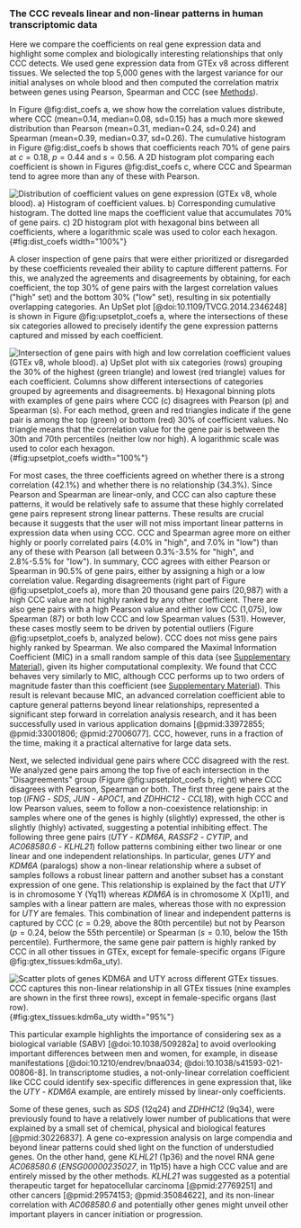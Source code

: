 ### The CCC reveals linear and non-linear patterns in human transcriptomic data

Here we compare the coefficients on real gene expression data and highlight some complex and biologically interesting relationships that only CCC detects.
We used gene expression data from GTEx v8 across different tissues.
We selected the top 5,000 genes with the largest variance for our initial analyses on whole blood and then computed the correlation matrix between genes using Pearson, Spearman and CCC (see [Methods](#sec:data_gtex)).


In Figure @fig:dist_coefs a, we show how the correlation values distribute, where CCC (mean=0.14, median=0.08, sd=0.15) has a much more skewed distribution than Pearson (mean=0.31, median=0.24, sd=0.24) and Spearman (mean=0.39, median=0.37, sd=0.26).
The cumulative histogram in Figure @fig:dist_coefs b shows that coefficients reach 70% of gene pairs at $c=0.18$, $p=0.44$ and $s=0.56$.
A 2D histogram plot comparing each coefficient is shown in Figures @fig:dist_coefs c, where CCC and Spearman tend to agree more than any of these with Pearson.

![
**Distribution of coefficient values on gene expression (GTEx v8, whole blood).**
**a)** Histogram of coefficient values.
**b)** Corresponding cumulative histogram. The dotted line maps the coefficient value that accumulates 70% of gene pairs.
**c)** 2D histogram plot with hexagonal bins between all coefficients, where a logarithmic scale was used to color each hexagon.
](images/coefs_comp/gtex_whole_blood/dist-main.svg "Distribution of coefficient values"){#fig:dist_coefs width="100%"}


A closer inspection of gene pairs that were either prioritized or disregarded by these coefficients revealed their ability to capture different patterns.
For this, we analyzed the agreements and disagreements by obtaining, for each coefficient, the top 30% of gene pairs with the largest correlation values ("high" set) and the bottom 30% ("low" set), resulting in six potentially overlapping categories.
An UpSet plot [@doi:10.1109/TVCG.2014.2346248] is shown in Figure @fig:upsetplot_coefs a, where the intersections of these six categories allowed to precisely identify the gene expression patterns captured and missed by each coefficient.

![
**Intersection of gene pairs with high and low correlation coefficient values (GTEx v8, whole blood).**
**a)** UpSet plot with six categories (rows) grouping the 30% of the highest (green triangle) and lowest (red triangle) values for each coefficient.
Columns show different intersections of categories grouped by agreements and disagreements.
**b)** Hexagonal binning plots with examples of gene pairs where CCC ($c$) disagrees with Pearson ($p$) and Spearman ($s$).
For each method, green and red triangles indicate if the gene pair is among the top (green) or bottom (red) 30% of coefficient values.
No triangle means that the correlation value for the gene pair is between the 30th and 70th percentiles (neither low nor high).
A logarithmic scale was used to color each hexagon.
](images/coefs_comp/gtex_whole_blood/upsetplot-main.svg "Intersection of gene pairs"){#fig:upsetplot_coefs width="100%"}

For most cases, the three coefficients agreed on whether there is a strong correlation (42.1%) and whether there is no relationship (34.3%).
Since Pearson and Spearman are linear-only, and CCC can also capture these patterns, it would be relatively safe to assume that these highly correlated gene pairs represent strong linear patterns.
These results are crucial because it suggests that the user will not miss important linear patterns in expression data when using CCC.
CCC and Spearman agree more on either highly or poorly correlated pairs (4.0% in "high", and 7.0% in "low") than any of these with Pearson (all between 0.3%-3.5% for "high", and 2.8%-5.5% for "low").
In summary, CCC agrees with either Pearson or Spearman in 90.5% of gene pairs, either by assigning a high or a low correlation value.
Regarding disagreements (right part of Figure @fig:upsetplot_coefs a), more than 20 thousand gene pairs (20,987) with a high CCC value are not highly ranked by any other coefficient.
There are also gene pairs with a high Pearson value and either low CCC (1,075), low Spearman (87) or both low CCC and low Spearman values (531).
However, these cases mostly seem to be driven by potential outliers (Figure @fig:upsetplot_coefs b, analyzed below).
CCC does not miss gene pairs highly ranked by Spearman.
We also compared the Maximal Information Coefficient (MIC) in a small random sample of this data (see [Supplementary Material](#sec:mic)), given its higher computational complexity.
We found that CCC behaves very similarly to MIC, although CCC performs up to two orders of magnitude faster than this coefficient (see [Supplementary Material](#sec:time_test)).
This result is relevant because MIC, an advanced correlation coefficient able to capture general patterns beyond linear relationships, represented a significant step forward in correlation analysis research, and it has been successfully used in various application domains [@pmid:33972855; @pmid:33001806; @pmid:27006077].
CCC, however, runs in a fraction of the time, making it a practical alternative for large data sets.


Next, we selected individual gene pairs where CCC disagreed with the rest.
We analyzed gene pairs among the top five of each intersection in the "Disagreements" group (Figure @fig:upsetplot_coefs b, right) where CCC disagrees with Pearson, Spearman or both.
The first three gene pairs at the top (*IFNG* - *SDS*, *JUN* - *APOC1*, and *ZDHHC12* - *CCL18*), with high CCC and low Pearson values, seem to follow a non-coexistence relationship: in samples where one of the genes is highly (slightly) expressed, the other is slightly (highly) activated, suggesting a potential inhibiting effect.
The following three gene pairs (*UTY* - *KDM6A*, *RASSF2* - *CYTIP*, and *AC068580.6* - *KLHL21*) follow patterns combining either two linear or one linear and one independent relationships.
In particular, genes *UTY* and *KDM6A* (paralogs) show a non-linear relationship where a subset of samples follows a robust linear pattern and another subset has a constant expression of one gene.
This relationship is explained by the fact that *UTY* is in chromosome Y (Yq11) whereas *KDM6A* is in chromosome X (Xp11), and samples with a linear pattern are males, whereas those with no expression for *UTY* are females.
This combination of linear and independent patterns is captured by CCC ($c=0.29$, above the 80th percentile) but not by Pearson ($p=0.24$, below the 55th percentile) or Spearman ($s=0.10$, below the 15th percentile).
Furthermore, the same gene pair pattern is highly ranked by CCC in all other tissues in GTEx, except for female-specific organs (Figure @fig:gtex_tissues:kdm6a_uty).

![
**Scatter plots of genes *KDM6A* and *UTY* across different GTEx tissues.**
CCC captures this non-linear relationship in all GTEx tissues (nine examples are shown in the first three rows), except in female-specific organs (last row).
](images/coefs_comp/kdm6a_vs_uty/gtex-KDM6A_vs_UTY-main.svg "KDM6A and UTY across different GTEx tissues"){#fig:gtex_tissues:kdm6a_uty width="95%"}

This particular example highlights the importance of considering sex as a biological variable (SABV) [@doi:10.1038/509282a] to avoid overlooking important differences between men and women, for example, in disease manifestations [@doi:10.1210/endrev/bnaa034; @doi:10.1038/s41593-021-00806-8].
In transcriptome studies, a not-only-linear correlation coefficient like CCC could identify sex-specific differences in gene expression that, like the *UTY* - *KDM6A* example, are entirely missed by linear-only coefficients.


Some of these genes, such as *SDS* (12q24) and *ZDHHC12* (9q34), were previously found to have a relatively lower number of publications that were explained by a small set of chemical, physical and biological features [@pmid:30226837].
A gene co-expression analysis on large compendia and beyond linear patterns could shed light on the function of understudied genes.
On the other hand, gene *KLHL21* (1p36) and the novel RNA gene *AC068580.6* (*ENSG00000235027*, in 11p15) have a high CCC value and are entirely missed by the other methods.
*KLHL21* was suggested as a potential therapeutic target for hepatocellular carcinoma [@pmid:27769251] and other cancers [@pmid:29574153; @pmid:35084622], and its non-linear correlation with *AC068580.6* and potentially other genes might unveil other important players in cancer initiation or progression.
